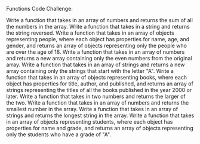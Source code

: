 Functions Code Challenge:

Write a function that takes in an array of numbers and returns the sum of all the numbers in the array.
Write a function that takes in a string and returns the string reversed.
Write a function that takes in an array of objects representing people, where each object has properties for name, age, and gender, and returns an array of objects representing only the people who are over the age of 18.
Write a function that takes in an array of numbers and returns a new array containing only the even numbers from the original array.
Write a function that takes in an array of strings and returns a new array containing only the strings that start with the letter "A".
Write a function that takes in an array of objects representing books, where each object has properties for title, author, and published, and returns an array of strings representing the titles of all the books published in the year 2000 or later.
Write a function that takes in two numbers and returns the larger of the two.
Write a function that takes in an array of numbers and returns the smallest number in the array.
Write a function that takes in an array of strings and returns the longest string in the array.
Write a function that takes in an array of objects representing students, where each object has properties for name and grade, and returns an array of objects representing only the students who have a grade of "A".